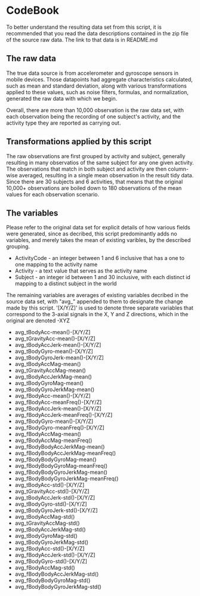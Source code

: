 CodeBook
=================

To better understand the resulting data set from this script, it is recommended that you read the data descriptions contained in the zip file of the source raw data. The link to that data is in README.md

## The raw data
The true data source is from accelerometer and gyroscope sensors in mobile devices. Those datapoints had aggregate characteristics calculated, such as mean and standard deviation, along with various transformations applied to these values, such as noise filters, formulas, and normalization, generated the raw data with which we begin.

Overall, there are more than 10,000 observation is the raw data set, with each observation being the recording of one subject's activity, and the activity type they are reported as carrying out.

## Transformations applied by this script

The raw observations are first grouped by activity and subject, generally resulting in many observatios of the same subject for any one given activity. The observations that match in both subject and activity are then column-wise averaged, resulting in a single mean observation in the result tidy data. Since there are 30 subjects and 6 activities, that means that the original 10,000+ observations are boiled down to 180 observations of the mean values for each observation scenario.

## The variables

Please refer to the original data set for explicit details of how various fields were generated, since as decribed, this script predominantly adds no variables, and merely takes the mean of existing varibles, by the described grouping.

* ActivityCode - an integer between 1 and 6 inclusive that has a one to one mapping to the activity name
* Activity - a text value that serves as the activity name
* Subject - an integer id between 1 and 30 inclusive, with each distinct id mapping to a distinct subject in the world

The remaining variables are averages of existing variables decribed in the source data set, with "avg_" appended to them to designate the change made by this script. '[X/Y/Z]' is used to denote three separate variables that correspond to the 3-axial signals in the X, Y and Z directions, which in the original are denoted -XYZ

* avg_tBodyAcc-mean()-[X/Y/Z]
* avg_tGravityAcc-mean()-[X/Y/Z]
* avg_tBodyAccJerk-mean()-[X/Y/Z]
* avg_tBodyGyro-mean()-[X/Y/Z]
* avg_tBodyGyroJerk-mean()-[X/Y/Z]
* avg_tBodyAccMag-mean()
* avg_tGravityAccMag-mean()
* avg_tBodyAccJerkMag-mean()
* avg_tBodyGyroMag-mean()
* avg_tBodyGyroJerkMag-mean()
* avg_fBodyAcc-mean()-[X/Y/Z]
* avg_fBodyAcc-meanFreq()-[X/Y/Z]
* avg_fBodyAccJerk-mean()-[X/Y/Z]
* avg_fBodyAccJerk-meanFreq()-[X/Y/Z]
* avg_fBodyGyro-mean()-[X/Y/Z]
* avg_fBodyGyro-meanFreq()-[X/Y/Z]
* avg_fBodyAccMag-mean()
* avg_fBodyAccMag-meanFreq()
* avg_fBodyBodyAccJerkMag-mean()
* avg_fBodyBodyAccJerkMag-meanFreq()
* avg_fBodyBodyGyroMag-mean()
* avg_fBodyBodyGyroMag-meanFreq()
* avg_fBodyBodyGyroJerkMag-mean()
* avg_fBodyBodyGyroJerkMag-meanFreq()
* avg_tBodyAcc-std()-[X/Y/Z]
* avg_tGravityAcc-std()-[X/Y/Z]
* avg_tBodyAccJerk-std()-[X/Y/Z]
* avg_tBodyGyro-std()-[X/Y/Z]
* avg_tBodyGyroJerk-std()-[X/Y/Z]
* avg_tBodyAccMag-std()
* avg_tGravityAccMag-std()
* avg_tBodyAccJerkMag-std()
* avg_tBodyGyroMag-std()
* avg_tBodyGyroJerkMag-std()
* avg_fBodyAcc-std()-[X/Y/Z]
* avg_fBodyAccJerk-std()-[X/Y/Z]
* avg_fBodyGyro-std()-[X/Y/Z]
* avg_fBodyAccMag-std()
* avg_fBodyBodyAccJerkMag-std()
* avg_fBodyBodyGyroMag-std()
* avg_fBodyBodyGyroJerkMag-std()
